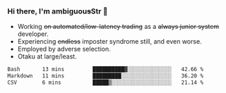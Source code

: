 ### Hi there, I'm ambiguou~~s~~Str 👋

<!--
**ambiguoustexture/ambiguoustexture** is a ✨ _special_ ✨ repository because its `README.md` (this file) appears on your GitHub profile.

Here are some ideas to get you started:
-->
- Working ~~on automated/low-latency trading~~ as a ~~always junior system~~ developer.
- Experiencing ~~endless~~ imposter syndrome still, and even worse.
- Employed by adverse selection.
- Otaku at large/least.

<!--START_SECTION:waka-->

```txt
Bash       13 mins         ██████████▓░░░░░░░░░░░░░░   42.66 %
Markdown   11 mins         █████████░░░░░░░░░░░░░░░░   36.20 %
CSV        6 mins          █████▒░░░░░░░░░░░░░░░░░░░   21.14 %
```

<!--END_SECTION:waka-->
